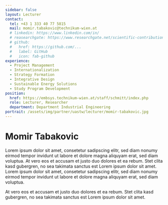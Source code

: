 ```yaml
---
sidebar: false
layout: Lecturer
contact:
  tel: +43 1 333 40 77 5815
  mail: momir.tabakovic@technikum-wien.at
  # linkedin: https://www.linkedin.com/in/
  # reasearchgate: https://www.researchgate.net/scientific-contributions/
  # github:
  #   href: https://github.com/...
  #   label: GitHub
  #   icon: fab-github
experience:
  - Project Management
  - Internationalization
  - Strategy Formation
  - Integrative Design
  - Sustainable Energy Solutions
  - Study Program Development
position:
  href: https://embsys.technikum-wien.at/staff/schmitt/index.php
  role: Lecturer, Researcher
  department: Department Industrial Engineering
portrait: /assets/img/partner/uastw/lecturer/momir-tabakovic.jpg
---
```


# Momir Tabakovic

Lorem ipsum dolor sit amet, consetetur sadipscing elitr, sed diam nonumy eirmod tempor invidunt ut labore et dolore magna aliquyam erat, sed diam voluptua.
At vero eos et accusam et justo duo dolores et ea rebum.
Stet clita kasd gubergren, no sea takimata sanctus est Lorem ipsum dolor sit amet.
Lorem ipsum dolor sit amet, consetetur sadipscing elitr, sed diam nonumy eirmod tempor invidunt ut labore et dolore magna aliquyam erat, sed diam voluptua.

<!-- more -->

At vero eos et accusam et justo duo dolores et ea rebum.
Stet clita kasd gubergren, no sea takimata sanctus est Lorem ipsum dolor sit amet.